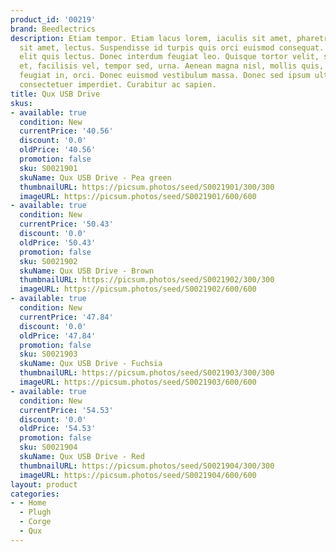 ```yaml
---
product_id: '00219'
brand: Beedlectrics
description: Etiam tempor. Etiam lacus lorem, iaculis sit amet, pharetra quis, imperdiet
  sit amet, lectus. Suspendisse id turpis quis orci euismod consequat. Sed lobortis
  elit quis lectus. Donec interdum feugiat leo. Quisque tortor velit, scelerisque
  et, facilisis vel, tempor sed, urna. Aenean magna nisl, mollis quis, molestie eu,
  feugiat in, orci. Donec euismod vestibulum massa. Donec sed ipsum ultrices turpis
  consectetuer imperdiet. Curabitur ac sapien.
title: Qux USB Drive
skus:
- available: true
  condition: New
  currentPrice: '40.56'
  discount: '0.0'
  oldPrice: '40.56'
  promotion: false
  sku: S0021901
  skuName: Qux USB Drive - Pea green
  thumbnailURL: https://picsum.photos/seed/S0021901/300/300
  imageURL: https://picsum.photos/seed/S0021901/600/600
- available: true
  condition: New
  currentPrice: '50.43'
  discount: '0.0'
  oldPrice: '50.43'
  promotion: false
  sku: S0021902
  skuName: Qux USB Drive - Brown
  thumbnailURL: https://picsum.photos/seed/S0021902/300/300
  imageURL: https://picsum.photos/seed/S0021902/600/600
- available: true
  condition: New
  currentPrice: '47.84'
  discount: '0.0'
  oldPrice: '47.84'
  promotion: false
  sku: S0021903
  skuName: Qux USB Drive - Fuchsia
  thumbnailURL: https://picsum.photos/seed/S0021903/300/300
  imageURL: https://picsum.photos/seed/S0021903/600/600
- available: true
  condition: New
  currentPrice: '54.53'
  discount: '0.0'
  oldPrice: '54.53'
  promotion: false
  sku: S0021904
  skuName: Qux USB Drive - Red
  thumbnailURL: https://picsum.photos/seed/S0021904/300/300
  imageURL: https://picsum.photos/seed/S0021904/600/600
layout: product
categories:
- - Home
  - Plugh
  - Corge
  - Qux
---
```

